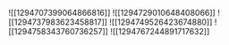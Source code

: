 ![[1294707399064866816]]
![[1294729010648408066]]
![[1294737983623458817]]
![[1294749526423674880]]
![[1294758343760736257]]
![[1294767244891717632]]
